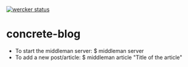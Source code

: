 [![wercker status](https://app.wercker.com/status/48144e0eab0742c4e46d5bdc18987fa3/s/master "wercker status")](https://app.wercker.com/project/bykey/48144e0eab0742c4e46d5bdc18987fa3)

concrete-blog
=============

- To start the middleman server: $ middleman server
- To add a new post/article: $ middleman article "Title of the article"

